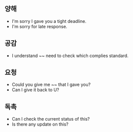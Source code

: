 

## 양해
- I'm sorry I gave you a tight deadline.
- I'm sorry for late response.

## 공감
- I understand ~~ need to check which complies standard.

## 요청
- Could you give me ~~ that I gave you?
- Can I give it back to U?

## 독촉
- Can I check the current status of this?
- Is there any update on this?
